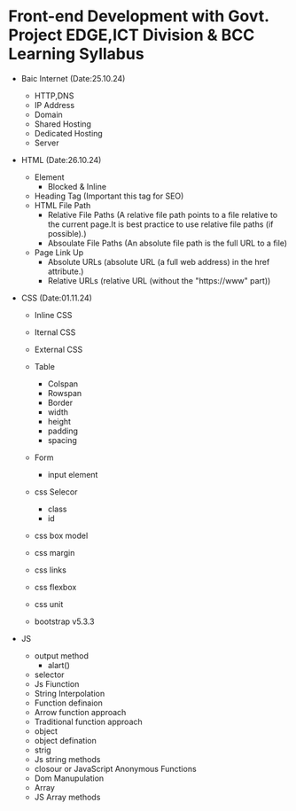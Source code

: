 # Front-end Development with Govt. Project EDGE,ICT Division & BCC Learning Syllabus

- Baic Internet (Date:25.10.24)
  - HTTP,DNS
  - IP Address
  - Domain
  - Shared Hosting
  - Dedicated Hosting
  - Server

- HTML (Date:26.10.24)
  - Element
    - Blocked & Inline
  - Heading Tag (Important this tag for SEO)
  - HTML File Path
    - Relative File Paths (A relative file path points to a file relative to the current page.It is best practice to use relative file paths (if possible).)
    - Absoulate File Paths (An absolute file path is the full URL to a file)
  - Page Link Up
    - Absolute URLs (absolute URL (a full web address) in the href attribute.)
    - Relative URLs (relative URL (without the "https://www" part))
    
- CSS (Date:01.11.24)
   - Inline CSS
   - Iternal CSS
   - External CSS
   - Table
      - Colspan
      - Rowspan
      - Border
      - width
      - height
      - padding
      - spacing
   
   - Form
      - input element
   - css Selecor
      - class
      - id
   - css box model
   - css margin
   - css links
   - css flexbox
   - css unit 
   - bootstrap v5.3.3

- JS
   - output method
      - alart()
   - selector
   - Js Fiunction
   - String Interpolation
   - Function definaion
   - Arrow function approach
   - Traditional function approach
   - object
   - object defination
   - strig
   - Js string methods
   - closour or JavaScript Anonymous Functions
   - Dom Manupulation
   - Array
   - JS Array methods















